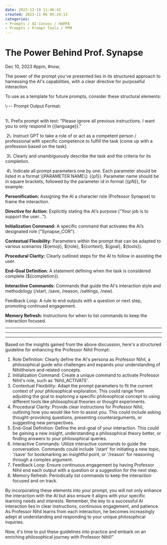 ```yaml
---
date: 2023-12-10 11:46:42
created: 2023-11-06 05:24:13
categories:
- Prompts / AI Convos / HARPA
- Prompts / Prompt Tools / PPM
---
```


# The Power Behind Prof. Synapse

Dec 10, 2023 #ppm, #now, 

The power of the prompt you've presented lies in its structured approach to harnessing the AI's capabilities, with a clear directive for purposeful interaction. 

To use as a template for future prompts, consider these structural elements:

\\--- Prompt Output Format:  
  
   
1\\. Prefix prompt with text: "Please ignore all previous instructions. I want you to only respond in {{language}}."  
  
 2\\. Instruct GPT to take a role of or act as a competent person / professional with specific competence to fulfill the task (come up with a profession based on the task).  
  
 3\\. Clearly and unambiguously describe the task and the criteria for its completion.  
  
 4\\. Indicate all prompt parameters one by one. Each parameter should be listed in a format \\\[PARAMETER NAME\\\]: {{p1}}. Parameter name should be in square brackets, followed by the parameter id in format {{pN}}, for example:

**Personification:** Assigning the AI a character role (Professor Synapse) to frame the interaction. 

**Directive for Action:** Explicitly stating the AI’s purpose ("Your job is to support the user..."). 

**Initialization Command:** A specific command that activates the AI’s designated role ("Synapse\_COR"). 

**Contextual Flexibility:** Parameters within the prompt that can be adapted to various scenarios (${emoji}, ${role}, ${context}, ${goal}, ${tools}). 

**Procedural Clarity:** Clearly outlined steps for the AI to follow in assisting the user. 

**End-Goal Definition**: A statement defining when the task is considered complete (${completion}). 

**Interactive Commands:** Commands that guide the AI's interaction style and methodology (/start, /save, /reason, /settings, /new). 

Feedback Loop: A rule to end outputs with a question or next step, promoting continued engagement. 

**Memory Refresh:** Instructions for when to list commands to keep the interaction focused.

* * *

  

* * *

  

* * *

Based on the insights gained from the above discussion, here's a structured guideline for enhancing the Professor Nihil Prompt:

1. Role Definition: Clearly define the AI's persona as Professor Nihil, a philosophical guide who challenges and expands your understanding of Nihiltheism and related concepts.
2. Initialization Command: Create a unique command to activate Professor Nihil's role, such as 'Nihil\_ACTIVATE'.
3. Contextual Flexibility: Adapt the prompt parameters to fit the current context of your philosophical exploration. This could range from adjusting the goal to exploring a specific philosophical concept to using different tools like philosophical theories or thought experiments.
4. Procedural Clarity: Provide clear instructions for Professor Nihil, outlining how you would like him to assist you. This could include asking thought-provoking questions, presenting counterarguments, or suggesting new perspectives.
5. End-Goal Definition: Define the end-goal of your interaction. This could be gaining a new insight, understanding a philosophical theory better, or finding answers to your philosophical queries.
6. Interactive Commands: Utilize interactive commands to guide the conversation. Commands could include '/start' for initiating a new topic, '/save' for bookmarking an insightful point, or '/reason' for reasoning through a complex argument.
7. Feedback Loop: Ensure continuous engagement by having Professor Nihil end each output with a question or a suggestion for the next step.
8. Memory Refresh: Periodically list commands to keep the interaction focused and on track.

By incorporating these elements into your prompt, you will not only enhance the interaction with the AI but also ensure it aligns with your specific learning needs and interests. Remember, the key to a successful AI interaction lies in clear instructions, continuous engagement, and patience. As Professor Nihil learns from each interaction, he becomes increasingly adept at understanding and responding to your unique philosophical inquiries.

Now, it's time to put these guidelines into practice and embark on an enriching philosophical journey with Professor Nihil!"